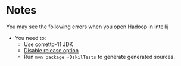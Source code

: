 # Notes

You may see the following errors when you open Hadoop in intellij

- You need to: 
  - Use corretto-11 JDK
  - [Disable release option](https://youtrack.jetbrains.com/issue/IDEA-201168)
  - Run `mvn package -DskilTests` to generate generated sources.

